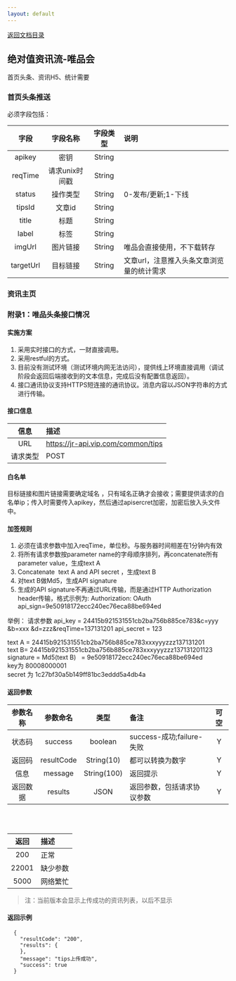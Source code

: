 ```yaml
---
layout: default
---
```

[返回文档目录](../)

## 绝对值资讯流-唯品会

首页头条、资讯H5、统计需要

### 首页头条推送

必须字段包括：

|字段|字段名称|字段类型|说明|
|:---:| :-----------: | :-----------: | :----------- |
|apikey|密钥|String||
|reqTime|请求unix时间戳|String||
|status|操作类型|String|0-发布/更新;1-下线|
|tipsId|文章id|String||
|title|标题|String||
|label|标签|String||
|imgUrl|图片链接|String|唯品会直接使用，不下载转存|
|targetUrl|目标链接|String|文章url，注意推入头条文章浏览量的统计需求|

### 资讯主页




### 附录1：唯品头条接口情况

#### 实施方案
1. 采用实时接口的方式，一财直接调用。
2. 采用restful的方式。
3. 目前没有测试环境（测试环境内网无法访问），提供线上环境直接调用（调试阶段会返回后端接收到的文本信息，完成后没有配置信息返回）。
4. 接口通讯协议支持HTTPS短连接的通讯协议。消息内容以JSON字符串的方式进行传输。

#### 接口信息
|信息|描述|
|:---:| :----------- |
|URL| https://jr-api.vip.com/common/tips |
|请求类型|POST|

#### 白名单
目标链接和图片链接需要确定域名 ，只有域名正确才会接收；需要提供请求的白名单ip；传入时需要传入apikey，然后通过apisercret加密，加密后放入头文件中。

#### 加签规则
1. 必须在请求参数中加入reqTime，单位秒。与服务器时间相差在1分钟内有效
2. 将所有请求参数按parameter name的字母顺序排列，再concatenate所有parameter value，生成text A
3. Concatenate  text A and API secret ，生成text B
4. 对text B做Md5，生成API signature
5. 生成的API signature不再通过URL传输，而是通过HTTP Authorization header传输，格式示例为: Authorization: OAuth api_sign=9e50918172ecc240ec76eca88be694ed

举例：
请求参数 api_key = 24415b921531551cb2ba756b885ce783&c=yyy &b=xxx &d=zzz&reqTime=137131201
api_secret = 123

text A = 24415b921531551cb2ba756b885ce783xxxyyyzzz137131201  
text B= 24415b921531551cb2ba756b885ce783xxxyyyzzz137131201123  
signature = Md5(text B)   = 9e50918172ecc240ec76eca88be694ed  
key为 80008000001  
secret 为 1c27bf30a5b149ff81bc3eddd5a4db4a  

#### 返回参数

|参数名称|参数命名|类型|备注|可空|
|:---:| :-----------: | :-----------: | :----------- |:-----------: |
|状态码|success|boolean|success-成功;failure-失败|Y|
|返回码|resultCode|String(10)|都可以转换为数字|Y|
|信息|message|String(100)|返回提示|Y|
|返回数据|results|JSON|返回参数，包括请求协议参数|Y|

&emsp;&emsp;  
&emsp;&emsp;  

|返回|描述|
|:---:| :----------- |
|200| 正常 |
|22001| 缺少参数 |
|5000|网络繁忙|

> 注：当前版本会显示上传成功的资讯列表，以后不显示

#### 返回示例

```
  {   
    "resultCode": "200",  
    "results": {  
    },   
    "message": "tips上传成功",  
    "success": true   
  }
```  
